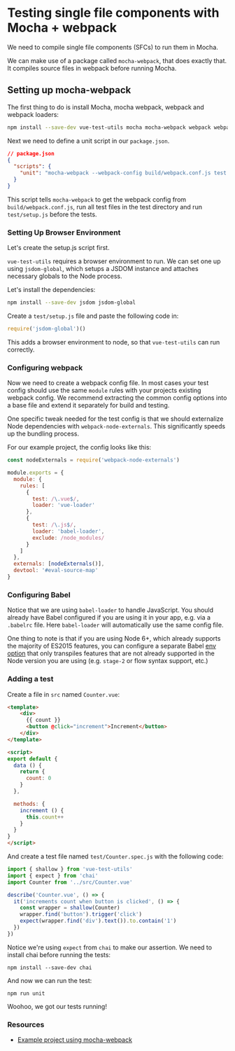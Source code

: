 # Testing single file components with Mocha + webpack

We need to compile single file components (SFCs) to run them in Mocha.

We can make use of a package called `mocha-webpack`, that does exactly that. It compiles source files in webpack before running Mocha.

## Setting up mocha-webpack

The first thing to do is install Mocha, mocha webpack, webpack and webpack loaders:

```bash
npm install --save-dev vue-test-utils mocha mocha-webpack webpack webpack-node-externals vue vue-loader css-loader babel-loader
```

Next we need to define a unit script in our `package.json`.

```json
// package.json
{
  "scripts": {
    "unit": "mocha-webpack --webpack-config build/webpack.conf.js test --recursive --require test/setup.js"
  }
}
```

This script tells `mocha-webpack` to get the webpack config from `build/webpack.conf.js`, run all test files in the test directory and run `test/setup.js` before the tests.

### Setting Up Browser Environment

Let's create the setup.js script first.

`vue-test-utils` requires a browser environment to run. We can set one up using `jsdom-global`, which setups a JSDOM instance and attaches necessary globals to the Node process.

Let's install the dependencies:

```bash
npm install --save-dev jsdom jsdom-global
```

Create a `test/setup.js` file and paste the following code in:

``` js
require('jsdom-global')()
```

This adds a browser environment to node, so that `vue-test-utils` can run correctly.

### Configuring webpack

Now we need to create a webpack config file. In most cases your test config should use the same `module` rules with your projects existing webpack config. We recommend extracting the common config options into a base file and extend it separately for build and testing.

One specific tweak needed for the test config is that we should externalize Node dependencies with `webpack-node-externals`. This significantly speeds up the bundling process.

For our example project, the config looks like this:

```js
const nodeExternals = require('webpack-node-externals')

module.exports = {
  module: {
    rules: [
      {
        test: /\.vue$/,
        loader: 'vue-loader'
      },
      {
        test: /\.js$/,
        loader: 'babel-loader',
        exclude: /node_modules/
      }
    ]
  },
  externals: [nodeExternals()],
  devtool: '#eval-source-map'
}
```

### Configuring Babel

Notice that we are using `babel-loader` to handle JavaScript. You should already have Babel configured if you are using it in your app, e.g. via a `.babelrc` file. Here `babel-loader` will automatically use the same config file.

One thing to note is that if you are using Node 6+, which already supports the majority of ES2015 features, you can configure a separate Babel [env option](https://babeljs.io/docs/usage/babelrc/#env-option) that only transpiles features that are not already supported in the Node version you are using (e.g. `stage-2` or flow syntax support, etc.)

### Adding a test

Create a file in `src` named `Counter.vue`:

``` html
<template>
	<div>
	  {{ count }}
	  <button @click="increment">Increment</button>
	</div>
</template>

<script>
export default {
  data () {
    return {
      count: 0
    }
  },

  methods: {
    increment () {
      this.count++
    }
  }
}
</script>
```

And create a test file named `test/Counter.spec.js` with the following code:

```js
import { shallow } from 'vue-test-utils'
import { expect } from 'chai'
import Counter from '../src/Counter.vue'

describe('Counter.vue', () => {
  it('increments count when button is clicked', () => {
    const wrapper = shallow(Counter)
    wrapper.find('button').trigger('click')
    expect(wrapper.find('div').text()).to.contain('1')
  })
})
```

Notice we're using `expect` from `chai` to make our assertion. We need to install chai before running the tests:

```
npm install --save-dev chai
```

And now we can run the test:

```
npm run unit
```

Woohoo, we got our tests running!

### Resources

- [Example project using mocha-webpack](https://github.com/eddyerburgh/vue-test-utils-mocha-example)
